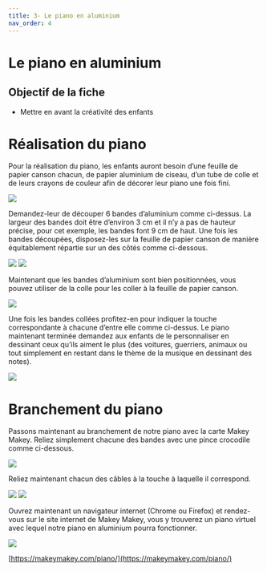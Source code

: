 ```yaml
---
title: 3- Le piano en aluminium
nav_order: 4
---
```


# Le piano en aluminium

## Objectif de la fiche

* Mettre en avant la créativité des enfants

# Réalisation du piano

Pour la réalisation du piano, les enfants auront besoin d’une feuille de papier canson chacun, de papier aluminium de ciseau, d’un tube de colle et de leurs crayons de couleur afin de décorer leur piano une fois fini.

<img src="https://github.com/serresebastien/Makey-Makey/blob/master/img/le-piano-en-aluminium/01.png?raw=true">

Demandez-leur de découper 6 bandes d’aluminium comme ci-dessus. La largeur des bandes doit être d’environ 3 cm et il n’y a pas de hauteur précise, pour cet exemple, les bandes font 9 cm de haut. Une fois les bandes découpées, disposez-les sur la feuille de papier canson de manière équitablement répartie sur un des côtés comme ci-dessous.

<img src="https://github.com/serresebastien/Makey-Makey/blob/master/img/le-piano-en-aluminium/02.png?raw=true">
<img src="https://github.com/serresebastien/Makey-Makey/blob/master/img/le-piano-en-aluminium/03.png?raw=true">

Maintenant que les bandes d’aluminium sont bien positionnées, vous pouvez utiliser de la colle pour les coller à la feuille de papier canson.

<img src="https://github.com/serresebastien/Makey-Makey/blob/master/img/le-piano-en-aluminium/04.png?raw=true">

Une fois les bandes collées profitez-en pour indiquer la touche correspondante à chacune d’entre elle comme ci-dessus.
Le piano maintenant terminée demandez aux enfants de le personnaliser en dessinant ceux qu’ils aiment le plus (des voitures, guerriers, animaux ou tout simplement en restant dans le thème de la musique en dessinant des notes).

<img src="https://github.com/serresebastien/Makey-Makey/blob/master/img/le-piano-en-aluminium/05.png?raw=true">

# Branchement du piano

Passons maintenant au branchement de notre piano avec la carte Makey Makey. Reliez simplement chacune des bandes avec une pince crocodile comme ci-dessous.

<img src="https://github.com/serresebastien/Makey-Makey/blob/master/img/le-piano-en-aluminium/06.png?raw=true">

Reliez maintenant chacun des câbles à la touche à laquelle il correspond.

<img src="https://github.com/serresebastien/Makey-Makey/blob/master/img/le-piano-en-aluminium/07.png?raw=true">
<img src="https://github.com/serresebastien/Makey-Makey/blob/master/img/le-piano-en-aluminium/08.png?raw=true">

Ouvrez maintenant un navigateur internet (Chrome ou Firefox) et rendez-vous sur le site internet de Makey Makey, vous y trouverez un piano virtuel avec lequel notre piano en aluminium pourra fonctionner.

<img src="https://github.com/serresebastien/Makey-Makey/blob/master/img/le-piano-en-aluminium/09.png?raw=true">

[https://makeymakey.com/piano/](https://makeymakey.com/piano/)